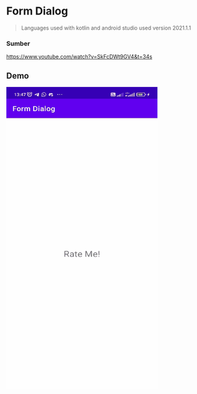 # Form Dialog
> Languages used with kotlin and android studio used version 2021.1.1

### Sumber
https://www.youtube.com/watch?v=SkFcDWt9GV4&t=34s

## Demo
<img src="Demo/demo.gif" width="400" height="800"/>
